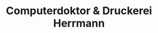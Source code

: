 ---
title: "Computerdoktor & Druckerei Herrmann"
url: /sulzbach-rosenberg/computerdoktor-und-druckerei-herrmann/
shop: Computer
---